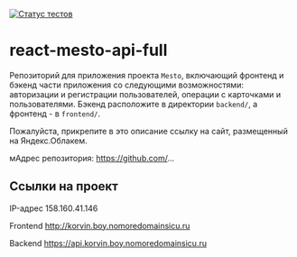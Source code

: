 [![Статус тестов](../../actions/workflows/tests.yml/badge.svg)](../../actions/workflows/tests.yml)

# react-mesto-api-full

Репозиторий для приложения проекта `Mesto`, включающий фронтенд и бэкенд части приложения со следующими возможностями: авторизации и регистрации пользователей, операции с карточками и пользователями. Бэкенд расположите в директории `backend/`, а фронтенд - в `frontend/`.

Пожалуйста, прикрепите в это описание ссылку на сайт, размещенный на Яндекс.Облакем.

мАдрес репозитория: https://github.com/...

## Ссылки на проект

IP-адрес 158.160.41.146

Frontend http://korvin.boy.nomoredomainsicu.ru

Backend https://api.korvin.boy.nomoredomainsicu.ru
